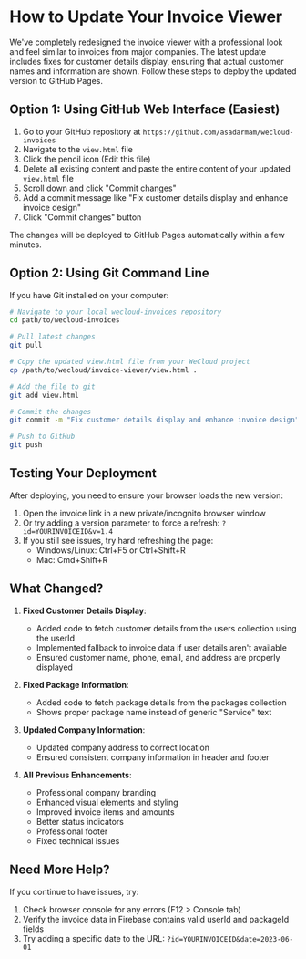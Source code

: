 # How to Update Your Invoice Viewer

We've completely redesigned the invoice viewer with a professional look and feel similar to invoices from major companies. The latest update includes fixes for customer details display, ensuring that actual customer names and information are shown. Follow these steps to deploy the updated version to GitHub Pages.

## Option 1: Using GitHub Web Interface (Easiest)

1. Go to your GitHub repository at `https://github.com/asadarmam/wecloud-invoices`
2. Navigate to the `view.html` file
3. Click the pencil icon (Edit this file)
4. Delete all existing content and paste the entire content of your updated `view.html` file
5. Scroll down and click "Commit changes"
6. Add a commit message like "Fix customer details display and enhance invoice design"
7. Click "Commit changes" button

The changes will be deployed to GitHub Pages automatically within a few minutes.

## Option 2: Using Git Command Line

If you have Git installed on your computer:

```bash
# Navigate to your local wecloud-invoices repository
cd path/to/wecloud-invoices

# Pull latest changes
git pull

# Copy the updated view.html file from your WeCloud project
cp /path/to/wecloud/invoice-viewer/view.html .

# Add the file to git
git add view.html

# Commit the changes
git commit -m "Fix customer details display and enhance invoice design"

# Push to GitHub
git push
```

## Testing Your Deployment

After deploying, you need to ensure your browser loads the new version:

1. Open the invoice link in a new private/incognito browser window
2. Or try adding a version parameter to force a refresh: `?id=YOURINVOICEID&v=1.4`
3. If you still see issues, try hard refreshing the page:
   - Windows/Linux: Ctrl+F5 or Ctrl+Shift+R
   - Mac: Cmd+Shift+R

## What Changed?

1. **Fixed Customer Details Display**:
   - Added code to fetch customer details from the users collection using the userId
   - Implemented fallback to invoice data if user details aren't available
   - Ensured customer name, phone, email, and address are properly displayed

2. **Fixed Package Information**:
   - Added code to fetch package details from the packages collection
   - Shows proper package name instead of generic "Service" text

3. **Updated Company Information**:
   - Updated company address to correct location
   - Ensured consistent company information in header and footer

4. **All Previous Enhancements**:
   - Professional company branding
   - Enhanced visual elements and styling
   - Improved invoice items and amounts
   - Better status indicators
   - Professional footer
   - Fixed technical issues

## Need More Help?

If you continue to have issues, try:

1. Check browser console for any errors (F12 > Console tab)
2. Verify the invoice data in Firebase contains valid userId and packageId fields
3. Try adding a specific date to the URL: `?id=YOURINVOICEID&date=2023-06-01` 